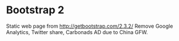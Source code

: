 Bootstrap 2
============

Static web page from http://getbootstrap.com/2.3.2/
Remove Google Analytics, Twitter share, Carbonads AD due to China GFW.
